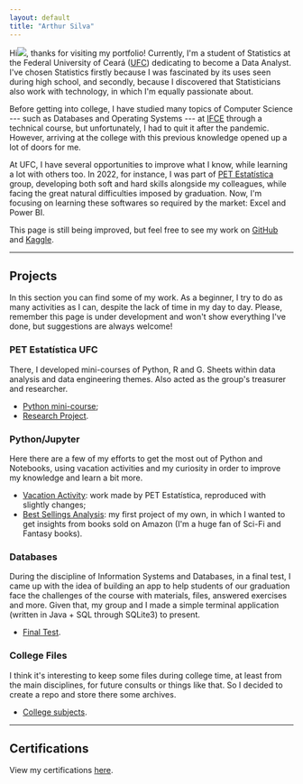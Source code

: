 ```yaml
---
layout: default
title: "Arthur Silva"
---
```


Hi<img class="profile-picture" src="https://cdn.jsdelivr.net/gh/4r7hu3/4r7hu3.github.io/assets/img/logo.jpg">, thanks for visiting my portfolio! Currently, I'm a student of Statistics at the Federal University of Ceará ([UFC](https://www.ufc.br/)) dedicating to become a Data Analyst. I've chosen Statistics firstly because I was fascinated by its uses seen during high school, and secondly, because I discovered that Statisticians also work with technology, in which I'm equally passionate about. 

Before getting into college, I have studied many topics of Computer Science --- such as Databases and Operating Systems --- at [IFCE](https://ifce.edu.br/maracanau) through a technical course, but unfortunately, I had to quit it after the pandemic. However, arriving at the college with this previous knowledge opened up a lot of doors for me.

At UFC, I have several opportunities to improve what I know, while learning a lot with others too. In 2022, for instance, I was part of [PET Estatística](https://sites.google.com/view/petestatisticaufc/) group, developing both soft and hard skills alongside my colleagues, while facing the great natural difficulties imposed by graduation. Now, I'm focusing on learning these softwares so required by the market: Excel and Power BI.

This page is still being improved, but feel free to see my work on [GitHub](https://github.com/4r7hu3) and [Kaggle](https://www.kaggle.com/arthursdelima).

---

## Projects

In this section you can find some of my work. As a beginner, I try to do as many activities as I can, despite the lack of time in my day to day. Please, remember this page is under development and won't show everything I've done, but suggestions are always welcome!

### PET Estatística UFC

There, I developed mini-courses of Python, R and G. Sheets within data analysis and data engineering themes. Also acted as the group's treasurer and researcher.

- [Python mini-course](https://github.com/4r7hu3/pet-files/tree/main/Minicursos);
- [Research Project](https://github.com/4r7hu3/pet-files/tree/main/pet-research).

### Python/Jupyter

Here there are a few of my efforts to get the most out of Python and Notebooks, using vacation activities and my curiosity in order to improve my knowledge and learn a bit more.

- [Vacation Activity](https://github.com/4r7hu3/data-science-learning/tree/main/Atividade%20de%20F%C3%A9rias): work made by PET Estatística, reproduced with slightly changes;
- [Best Sellings Analysis](https://github.com/4r7hu3/data-science-learning/tree/main/AED%20Amazon%20Best%20Sellings): my first project of my own, in which I wanted to get insights from books sold on Amazon (I'm a huge fan of Sci-Fi and Fantasy books).

### Databases

During the discipline of Information Systems and Databases, in a final test, I came up with the idea of building an app to help students of our graduation face the challenges of the course with materials, files, answered exercises and more. Given that, my group and I made a simple terminal application (written in Java + SQL through SQLite3) to present.

- [Final Test](https://github.com/4r7hu3/Trabalho-Final).

### College Files

I think it's interesting to keep some files during college time, at least from the main disciplines, for future consults or things like that. So I decided to create a repo and store there some archives.

- [College subjects](https://github.com/4r7hu3/cadeiras-graduacao).

---

## Certifications

View my certifications [here](/certifications/certifications.md).




<!-- <p style="font-size:11px">Page template forked from <a href="https://github.com/evanca/quick-portfolio">evanca</a></p> -->
<!-- Remove above link if you don't want to attibute -->

